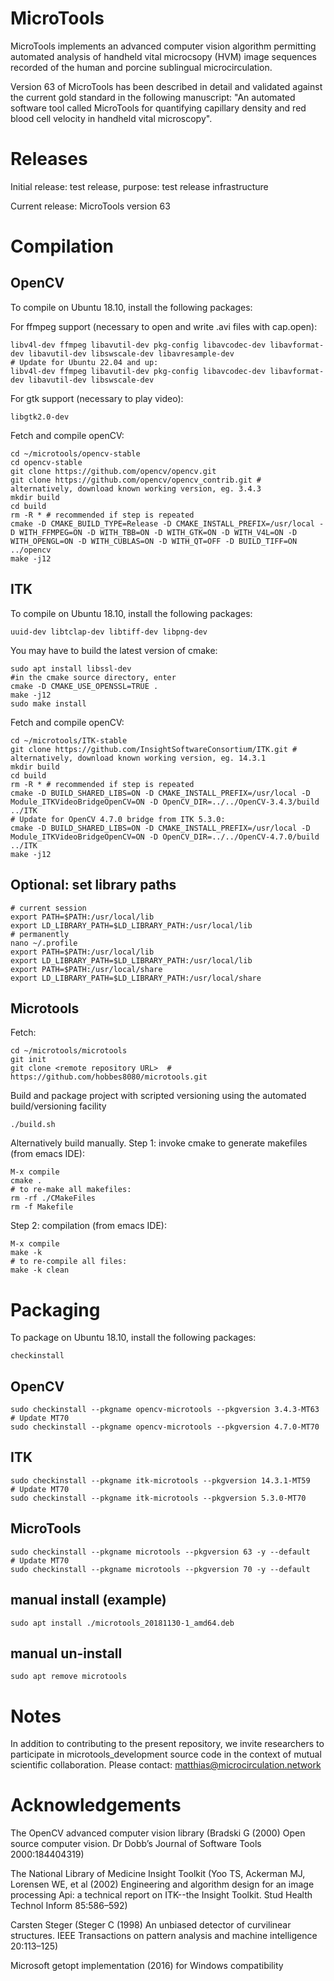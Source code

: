 # MicroTools
MicroTools implements an advanced computer vision algorithm permitting automated analysis of handheld vital microcsopy (HVM) image sequences recorded of the human and porcine sublingual microcirculation.

Version 63 of MicroTools has been described in detail and validated against the current gold standard in the following manuscript: "An automated software tool called MicroTools for quantifying capillary density and red blood cell velocity in handheld vital microscopy".

# Releases
Initial release: test release, purpose: test release infrastructure

Current release: MicroTools version 63

# Compilation
## OpenCV
To compile on Ubuntu 18.10, install the following packages:

For ffmpeg support (necessary to open and write .avi files with cap.open):
```
libv4l-dev ffmpeg libavutil-dev pkg-config libavcodec-dev libavformat-dev libavutil-dev libswscale-dev libavresample-dev
# Update for Ubuntu 22.04 and up:
libv4l-dev ffmpeg libavutil-dev pkg-config libavcodec-dev libavformat-dev libavutil-dev libswscale-dev
```

For gtk support (necessary to play video):
```
libgtk2.0-dev
```

Fetch and compile openCV:
```
cd ~/microtools/opencv-stable
cd opencv-stable
git clone https://github.com/opencv/opencv.git
git clone https://github.com/opencv/opencv_contrib.git # alternatively, download known working version, eg. 3.4.3
mkdir build
cd build
rm -R * # recommended if step is repeated
cmake -D CMAKE_BUILD_TYPE=Release -D CMAKE_INSTALL_PREFIX=/usr/local -D WITH_FFMPEG=ON -D WITH_TBB=ON -D WITH_GTK=ON -D WITH_V4L=ON -D WITH_OPENGL=ON -D WITH_CUBLAS=ON -D WITH_QT=OFF -D BUILD_TIFF=ON ../opencv
make -j12
```

## ITK
To compile on Ubuntu 18.10, install the following packages:
```
uuid-dev libtclap-dev libtiff-dev libpng-dev
```

You may have to build the latest version of cmake:
```
sudo apt install libssl-dev
#in the cmake source directory, enter
cmake -D CMAKE_USE_OPENSSL=TRUE .
make -j12
sudo make install
```

Fetch and compile openCV:
```
cd ~/microtools/ITK-stable
git clone https://github.com/InsightSoftwareConsortium/ITK.git # alternatively, download known working version, eg. 14.3.1
mkdir build
cd build
rm -R * # recommended if step is repeated
cmake -D BUILD_SHARED_LIBS=ON -D CMAKE_INSTALL_PREFIX=/usr/local -D Module_ITKVideoBridgeOpenCV=ON -D OpenCV_DIR=../../OpenCV-3.4.3/build ../ITK
# Update for OpenCV 4.7.0 bridge from ITK 5.3.0:
cmake -D BUILD_SHARED_LIBS=ON -D CMAKE_INSTALL_PREFIX=/usr/local -D Module_ITKVideoBridgeOpenCV=ON -D OpenCV_DIR=../../OpenCV-4.7.0/build ../ITK
make -j12
```

## Optional: set library paths
```
# current session
export PATH=$PATH:/usr/local/lib
export LD_LIBRARY_PATH=$LD_LIBRARY_PATH:/usr/local/lib
# permanently
nano ~/.profile
export PATH=$PATH:/usr/local/lib
export LD_LIBRARY_PATH=$LD_LIBRARY_PATH:/usr/local/lib
export PATH=$PATH:/usr/local/share
export LD_LIBRARY_PATH=$LD_LIBRARY_PATH:/usr/local/share
```

## Microtools

Fetch:
```
cd ~/microtools/microtools
git init
git clone <remote repository URL>  # https://github.com/hobbes8080/microtools.git
```

Build and package project with scripted versioning using the automated build/versioning facility
```
./build.sh
```

Alternatively build manually. Step 1: invoke cmake to generate makefiles (from emacs IDE):
```
M-x compile
cmake .
# to re-make all makefiles:
rm -rf ./CMakeFiles
rm -f Makefile
```

Step 2: compilation (from emacs IDE):
```
M-x compile
make -k
# to re-compile all files:
make -k clean
```

# Packaging
To package on Ubuntu 18.10, install the following packages:
```
checkinstall
```
## OpenCV
```
sudo checkinstall --pkgname opencv-microtools --pkgversion 3.4.3-MT63
# Update MT70
sudo checkinstall --pkgname opencv-microtools --pkgversion 4.7.0-MT70
```
## ITK
```
sudo checkinstall --pkgname itk-microtools --pkgversion 14.3.1-MT59
# Update MT70
sudo checkinstall --pkgname itk-microtools --pkgversion 5.3.0-MT70
```
## MicroTools
```
sudo checkinstall --pkgname microtools --pkgversion 63 -y --default
# Update MT70
sudo checkinstall --pkgname microtools --pkgversion 70 -y --default
```
## manual install (example)
```
sudo apt install ./microtools_20181130-1_amd64.deb
```
## manual un-install
```
sudo apt remove microtools
```

# Notes
In addition to contributing to the present repository, we invite researchers to participate in microtools_development source code in the context of mutual scientific collaboration. Please contact: matthias@microcirculation.network

# Acknowledgements
The OpenCV advanced computer vision library (Bradski G (2000) Open source computer vision. Dr Dobb’s Journal of Software Tools 2000:184404319)

The National Library of Medicine Insight Toolkit (Yoo TS, Ackerman MJ, Lorensen WE, et al (2002) Engineering and algorithm design for an image processing Api: a technical report on ITK--the Insight Toolkit. Stud Health Technol Inform 85:586–592)

Carsten Steger (Steger C (1998) An unbiased detector of curvilinear structures. IEEE Transactions on pattern analysis and machine intelligence 20:113–125)

Microsoft getopt implementation (2016) for Windows compatibility
